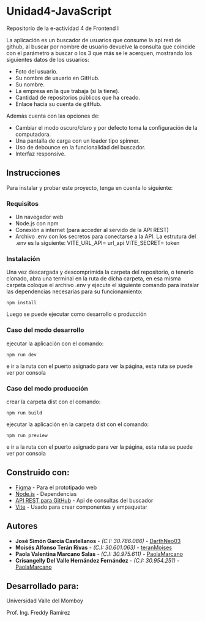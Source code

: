 # Unidad4-JavaScript
Repositorio de la e-actividad 4 de Frontend I

La aplicación es un buscador de usuarios que consume la api rest de github, al buscar por nombre de usuario devuelve la consulta que coincide con el parámetro a buscar o los 3 que más se le acerquen, mostrando los siguientes datos de los usuarios:

* Foto del usuario.
* Su nombre de usuario en GitHub. 
* Su nombre. 
* La empresa en la que trabaja (si la tiene).
* Cantidad de repositorios públicos que ha creado.
* Enlace hacia su cuenta de gitHub.

Además cuenta con las opciones de: 

* Cambiar el modo oscuro/claro y por defecto toma la configuración de la computadora. 
* Una pantalla de carga con un loader tipo spinner.
* Uso de debounce en la funcionalidad del buscador.
* Interfaz responsive.


## Instrucciones

Para instalar y probar este proyecto, tenga en cuenta lo siguiente:

### Requisitos

*	Un navegador web
*	Node.js con npm
*	Conexión a internet (para acceder al servido de la API REST)
* Archivo .env con los secretos para conectarse a la API. 
  La estrutura del .env es la siguiente:
  VITE_URL_API= url_api 
  VITE_SECRET= token

### Instalación

Una vez descargada y descomprimida la carpeta del repositorio, o tenerlo clonado, abra una terminal en la ruta de dicha carpeta, en esa misma carpeta coloque el archivo .env y ejecute el siguiente comando para instalar las dependencias necesarias para su funcionamiento:

```
npm install
```

Luego se puede ejecutar como desarrollo o producción

### Caso del modo desarrollo

ejecutar la aplicación con el comando:

```
npm run dev
```

e ir a la ruta con el puerto asignado para ver la página, esta ruta se puede ver por consola


### Caso del modo producción 

crear la carpeta dist con el comando:

```
npm run build
```

ejecutar la aplicación en la carpeta dist con el comando:

```
npm run preview
```

e ir a la ruta con el puerto asignado para ver la página, esta ruta se puede ver por consola



## Construido con:

* [Figma](https://www.figma.com/file/wc2IHYJbS9nWfw3E7FGDcE/Buscador?type=design&node-id=0-1&mode=design&t=1Xe9Gl4nyiUSVXJB-0) - Para el prototipado web
* [Node.js](https://nodejs.org/en) - Dependencias
* [API REST para GitHub](https://docs.github.com/es/rest) - Api de consultas del buscador
* [Vite](https://vitejs.dev/) - Usado para crear componentes y empaquetar


## Autores

* **José Simón García Castellanos** - *(C.I: 30.786.086)* - [DarthNeo03](https://github.com/DarthNeo03)
* **Moisés Alfonso Terán Rivas** - *(C.I: 30.601.063)* - [teranMoises](https://github.com/teranMoises)
* **Paola Valentina Marcano Salas** - *(C.I: 30.975.611)* - [PaolaMarcano](https://github.com/PaolaMarcano)
* **Crisangelly Del Valle Hernández Fernández** - *(C.I: 30.954.251)* - [PaolaMarcano](https://github.com/PaolaMarcano)

## Desarrollado para:

Universidad Valle del Momboy

Prof. Ing. Freddy Ramírez
